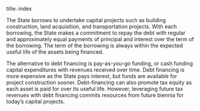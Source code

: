 title: index

The State borrows to undertake capital projects such as building construction, land acquisition, and transportation projects. With each borrowing, the State makes a commitment to repay the debt with regular and approximately equal payments of principal and interest over the term of the borrowing. The term of the borrowing is always within the expected useful life of the assets being financed. 

The alternative to debt financing is pay-as-you-go funding, or cash funding capital expenditures with revenues
received over time. Debt financing is more expensive as the State pays interest, but funds are available for
project construction sooner. Debt-financing can also promote tax equity as each asset is paid for over its
useful life. However, leveraging future tax revenues with debt financing commits resources from future
biennia for today’s capital projects. 